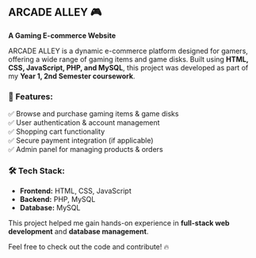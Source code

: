 ## **ARCADE ALLEY 🎮**  
**A Gaming E-commerce Website**  

ARCADE ALLEY is a dynamic e-commerce platform designed for gamers, offering a wide range of gaming items and game disks. Built using **HTML, CSS, JavaScript, PHP, and MySQL**, this project was developed as part of my **Year 1, 2nd Semester coursework**.  

### **🚀 Features:**  
✅ Browse and purchase gaming items & game disks  
✅ User authentication & account management  
✅ Shopping cart functionality  
✅ Secure payment integration (if applicable)  
✅ Admin panel for managing products & orders  

### **🛠️ Tech Stack:**  
- **Frontend:** HTML, CSS, JavaScript  
- **Backend:** PHP, MySQL  
- **Database:** MySQL  

This project helped me gain hands-on experience in **full-stack web development** and **database management**.  

Feel free to check out the code and contribute! 🔥  
